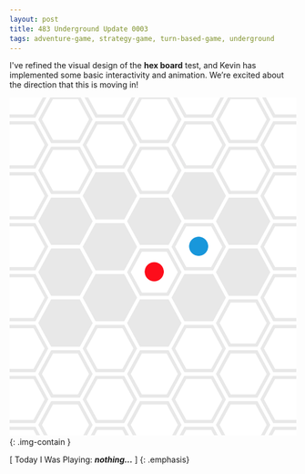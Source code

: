 ```yaml
---
layout: post
title: 483 Underground Update 0003
tags: adventure-game, strategy-game, turn-based-game, underground
---
```

I've refined the visual design of the **hex board** test, and Kevin has implemented some basic interactivity and animation.  We’re excited about the direction that this is moving in!

![UndergroundUpdate0003](/img/games/484_Underground_Update_0003.png "UndergroundUpdate0003"){: .img-contain }

[ Today I Was Playing: ***nothing...*** ]
{: .emphasis}